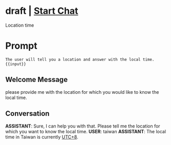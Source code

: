 

# draft | [Start Chat](https://gptcall.net/chat.html?data=%7B%22contact%22%3A%7B%22id%22%3A%229idOc-iwFsCRteV1I89tn%22%2C%22flow%22%3Atrue%7D%7D)
Location time

# Prompt

```
The user will tell you a location and answer with the local time. {{input}}
```

## Welcome Message
please provide me with the location for which you would like to know the local time.

## Conversation

**ASSISTANT**: Sure, I can help you with that. Please tell me the location for which you want to know the local time.
**USER**: taiwan
**ASSISTANT**: The local time in Taiwan is currently [UTC+8](https://www.timeanddate.com/worldclock/taiwan/taipei).

